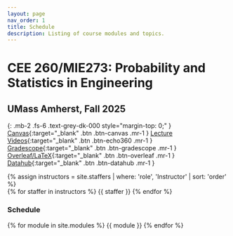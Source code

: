```yaml
---
layout: page
nav_order: 1
title: Schedule
description: Listing of course modules and topics.
---
```


# CEE 260/MIE273\: Probability and Statistics in Engineering

## UMass Amherst, Fall 2025

{: .mb-2 .fs-6 .text-grey-dk-000 style="margin-top: 0;"  }
[Canvas](https://umamherst.instructure.com/courses/31233){:target="_blank" .btn .btn-canvas .mr-1 }
[Lecture Videos](https://echo360.org/section/47c3b0d1-758e-4090-99ce-7fc3cdd96573/home){:target="_blank" .btn .btn-echo360 .mr-1 }
[Gradescope](https://www.gradescope.com/courses/1113538){:target="_blank" .btn .btn-gradescope .mr-1 }
[Overleaf/LaTeX](https://www.overleaf.com/read/trwqyfddzssz#3b9273){:target="_blank" .btn .btn-overleaf .mr-1 }
[Datahub](https://drive.google.com/drive/u/3/folders/17sJr7sBNNpVGtcNXe6GJvJOkzU5hlLeU){:target="_blank" .btn .btn-datahub .mr-1 }

<div>
{% assign instructors = site.staffers | where: 'role', 'Instructor' | sort: 'order' %}
  <div class="role">
    {% for staffer in instructors %}
    <!-- {% assign staffer.photo = staffer.photo | replace: '../', '' %} -->
    {{ staffer }}
    {% endfor %}
  </div>
</div>


### Schedule

{% for module in site.modules %}
{{ module }}
{% endfor %}
